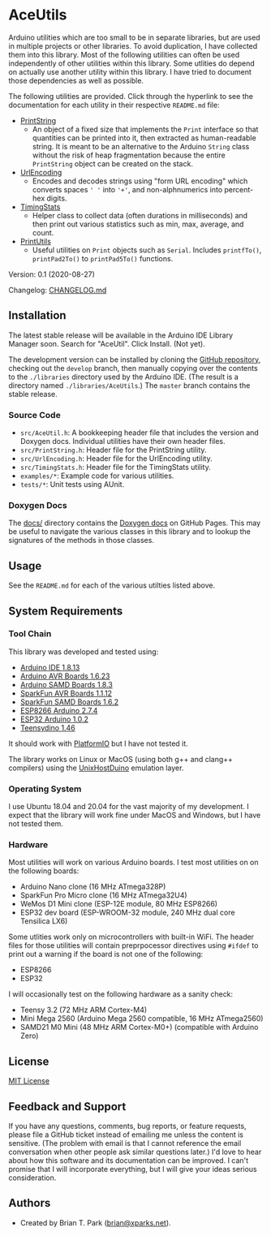 # AceUtils

Arduino utilities which are too small to be in separate libraries, but are used
in multiple projects or other libraries. To avoid duplication, I have collected
them into this library. Most of the following utilities can often be used
independently of other utilities within this library. Some utlities do depend on
actually use another utility within this library. I have tried to document those
dependencies as well as possible.

The following utilities are provided. Click through the hyperlink to see the
documentation for each utility in their respective `README.md` file:

* [PrintString](src/print_string/)
    * An object of a fixed size that implements the `Print` interface so that
      quantities can be printed into it, then extracted as human-readable
      string. It is meant to be an alternative to the Arduino `String` class
      without the risk of heap fragmentation because the entire `PrintString`
      object can be created on the stack.
* [UrlEncoding](src/url_encoding/)
    * Encodes and decodes strings using "form URL encoding" which converts
      spaces `' '` into `'+'`, and non-alphnumerics into percent-hex digits.
* [TimingStats](src/timing_stats/)
    * Helper class to collect data (often durations in milliseconds) and
      then print out various statistics such as min, max, average, and count.
* [PrintUtils](src/print_utils/)
    * Useful utilities on `Print` objects such as `Serial`. Includes
      `printfTo()`, `printPad2To()` to `printPad5To()` functions.

Version: 0.1 (2020-08-27)

Changelog: [CHANGELOG.md](CHANGELOG.md)

## Installation

The latest stable release will be available in the Arduino IDE Library
Manager soon. Search for "AceUtil". Click Install. (Not yet).

The development version can be installed by cloning the
[GitHub repository](https://github.com/bxparks/AceUtils), checking out the
`develop` branch, then manually copying over the contents to the `./libraries`
directory used by the Arduino IDE. (The result is a directory named
`./libraries/AceUtils`.) The `master` branch contains the stable release.

### Source Code

* `src/AceUtil.h`: A bookkeeping header file that includes the version and
  Doxygen docs. Individual utilities have their own header files.
* `src/PrintString.h`: Header file for the PrintString utility.
* `src/UrlEncoding.h`: Header file for the UrlEncoding utility.
* `src/TimingStats.h`: Header file for the TimingStats utility.
* `examples/*`: Example code for various utilities.
* `tests/*`: Unit tests using AUnit.

### Doxygen Docs

The [docs/](docs/) directory contains the
[Doxygen docs](https://bxparks.github.io/AceUtils/html) on GitHub Pages.
This may be useful to navigate the various classes in this library
and to lookup the signatures of the methods in those classes.

## Usage

See the `README.md` for each of the various utilties listed above.

## System Requirements

### Tool Chain

This library was developed and tested using:

* [Arduino IDE 1.8.13](https://www.arduino.cc/en/Main/Software)
* [Arduino AVR Boards 1.6.23](https://github.com/arduino/ArduinoCore-avr)
* [Arduino SAMD Boards 1.8.3](https://github.com/arduino/ArduinoCore-samd)
* [SparkFun AVR Boards 1.1.12](https://github.com/sparkfun/Arduino_Boards)
* [SparkFun SAMD Boards 1.6.2](https://github.com/sparkfun/Arduino_Boards)
* [ESP8266 Arduino 2.7.4](https://github.com/esp8266/Arduino)
* [ESP32 Arduino 1.0.2](https://github.com/espressif/arduino-esp32)
* [Teensydino 1.46](https://www.pjrc.com/teensy/td_download.html)

It should work with [PlatformIO](https://platformio.org/) but I have
not tested it.

The library works on Linux or MacOS (using both g++ and clang++ compilers) using
the [UnixHostDuino](https://github.com/bxparks/UnixHostDuino) emulation layer.

### Operating System

I use Ubuntu 18.04 and 20.04 for the vast majority of my development. I expect
that the library will work fine under MacOS and Windows, but I have not tested
them.

### Hardware

Most utilities will work on various Arduino boards. I test most utilities on
on the following boards:

* Arduino Nano clone (16 MHz ATmega328P)
* SparkFun Pro Micro clone (16 MHz ATmega32U4)
* WeMos D1 Mini clone (ESP-12E module, 80 MHz ESP8266)
* ESP32 dev board (ESP-WROOM-32 module, 240 MHz dual core Tensilica LX6)

Some utlities work only on microcontrollers with built-in WiFi. The header
files for those utilities will contain preprpocessor directives using `#ifdef`
to print out a warning if the board is not one of the following:

* ESP8266
* ESP32

I will occasionally test on the following hardware as a sanity check:

* Teensy 3.2 (72 MHz ARM Cortex-M4)
* Mini Mega 2560 (Arduino Mega 2560 compatible, 16 MHz ATmega2560)
* SAMD21 M0 Mini (48 MHz ARM Cortex-M0+) (compatible with Arduino Zero)

## License

[MIT License](https://opensource.org/licenses/MIT)

## Feedback and Support

If you have any questions, comments, bug reports, or feature requests, please
file a GitHub ticket instead of emailing me unless the content is sensitive.
(The problem with email is that I cannot reference the email conversation when
other people ask similar questions later.) I'd love to hear about how this
software and its documentation can be improved. I can't promise that I will
incorporate everything, but I will give your ideas serious consideration.

## Authors

* Created by Brian T. Park (brian@xparks.net).

